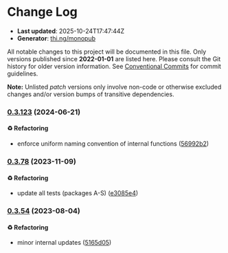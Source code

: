 # Change Log

- **Last updated**: 2025-10-24T17:47:44Z
- **Generator**: [thi.ng/monopub](https://thi.ng/monopub)

All notable changes to this project will be documented in this file.
Only versions published since **2022-01-01** are listed here.
Please consult the Git history for older version information.
See [Conventional Commits](https://conventionalcommits.org/) for commit guidelines.

**Note:** Unlisted _patch_ versions only involve non-code or otherwise excluded changes
and/or version bumps of transitive dependencies.

### [0.3.123](https://github.com/thi-ng/umbrella/tree/@thi.ng/markdown-table@0.3.123) (2024-06-21)

#### ♻️ Refactoring

- enforce uniform naming convention of internal functions ([56992b2](https://github.com/thi-ng/umbrella/commit/56992b2))

### [0.3.78](https://github.com/thi-ng/umbrella/tree/@thi.ng/markdown-table@0.3.78) (2023-11-09)

#### ♻️ Refactoring

- update all tests (packages A-S) ([e3085e4](https://github.com/thi-ng/umbrella/commit/e3085e4))

### [0.3.54](https://github.com/thi-ng/umbrella/tree/@thi.ng/markdown-table@0.3.54) (2023-08-04)

#### ♻️ Refactoring

- minor internal updates ([5165d05](https://github.com/thi-ng/umbrella/commit/5165d05))
